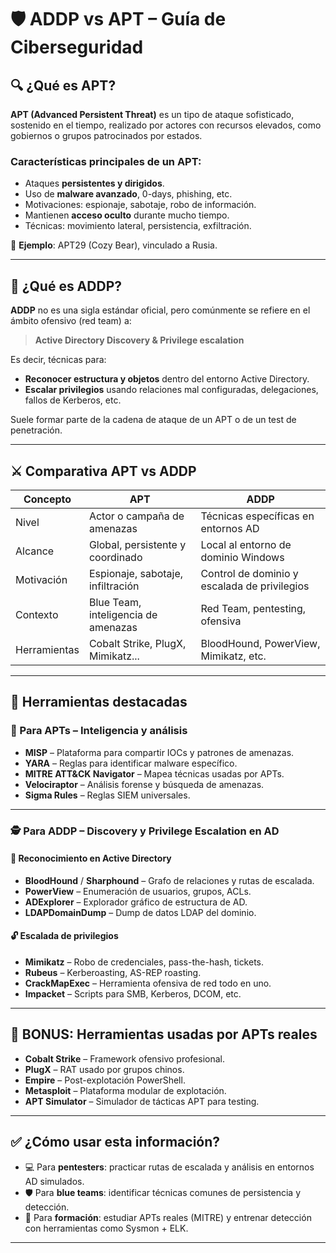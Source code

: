 # 🛡️ ADDP vs APT – Guía de Ciberseguridad

## 🔍 ¿Qué es APT?

**APT (Advanced Persistent Threat)** es un tipo de ataque sofisticado, sostenido en el tiempo, realizado por actores con recursos elevados, como gobiernos o grupos patrocinados por estados.

### Características principales de un APT:
- Ataques **persistentes y dirigidos**.
- Uso de **malware avanzado**, 0-days, phishing, etc.
- Motivaciones: espionaje, sabotaje, robo de información.
- Mantienen **acceso oculto** durante mucho tiempo.
- Técnicas: movimiento lateral, persistencia, exfiltración.

🧠 **Ejemplo**: APT29 (Cozy Bear), vinculado a Rusia.

---

## 🧩 ¿Qué es ADDP?

**ADDP** no es una sigla estándar oficial, pero comúnmente se refiere en el ámbito ofensivo (red team) a:

> **Active Directory Discovery & Privilege escalation**

Es decir, técnicas para:
- **Reconocer estructura y objetos** dentro del entorno Active Directory.
- **Escalar privilegios** usando relaciones mal configuradas, delegaciones, fallos de Kerberos, etc.

Suele formar parte de la cadena de ataque de un APT o de un test de penetración.

---

## ⚔️ Comparativa APT vs ADDP

| Concepto     | APT                               | ADDP                                      |
|--------------|------------------------------------|-------------------------------------------|
| Nivel        | Actor o campaña de amenazas        | Técnicas específicas en entornos AD       |
| Alcance      | Global, persistente y coordinado   | Local al entorno de dominio Windows       |
| Motivación   | Espionaje, sabotaje, infiltración  | Control de dominio y escalada de privilegios |
| Contexto     | Blue Team, inteligencia de amenazas| Red Team, pentesting, ofensiva            |
| Herramientas | Cobalt Strike, PlugX, Mimikatz...  | BloodHound, PowerView, Mimikatz, etc.     |

---

## 🔧 Herramientas destacadas

### 🧠 Para APTs – Inteligencia y análisis

- **MISP** – Plataforma para compartir IOCs y patrones de amenazas.
- **YARA** – Reglas para identificar malware específico.
- **MITRE ATT&CK Navigator** – Mapea técnicas usadas por APTs.
- **Velociraptor** – Análisis forense y búsqueda de amenazas.
- **Sigma Rules** – Reglas SIEM universales.

---

### 🕵️ Para ADDP – Discovery y Privilege Escalation en AD

#### 🧭 Reconocimiento en Active Directory
- **BloodHound** / **Sharphound** – Grafo de relaciones y rutas de escalada.
- **PowerView** – Enumeración de usuarios, grupos, ACLs.
- **ADExplorer** – Explorador gráfico de estructura de AD.
- **LDAPDomainDump** – Dump de datos LDAP del dominio.

#### 🔓 Escalada de privilegios
- **Mimikatz** – Robo de credenciales, pass-the-hash, tickets.
- **Rubeus** – Kerberoasting, AS-REP roasting.
- **CrackMapExec** – Herramienta ofensiva de red todo en uno.
- **Impacket** – Scripts para SMB, Kerberos, DCOM, etc.

---

## 🧪 BONUS: Herramientas usadas por APTs reales

- **Cobalt Strike** – Framework ofensivo profesional.
- **PlugX** – RAT usado por grupos chinos.
- **Empire** – Post-explotación PowerShell.
- **Metasploit** – Plataforma modular de explotación.
- **APT Simulator** – Simulador de tácticas APT para testing.

---

## ✅ ¿Cómo usar esta información?

- 💻 Para **pentesters**: practicar rutas de escalada y análisis en entornos AD simulados.
- 🛡️ Para **blue teams**: identificar técnicas comunes de persistencia y detección.
- 🧠 Para **formación**: estudiar APTs reales (MITRE) y entrenar detección con herramientas como Sysmon + ELK.

---


